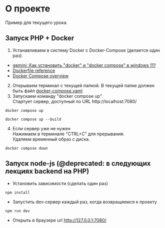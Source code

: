 <h1>О проекте</h1>

Пример для текущего урока.

<h2>Запуск PHP + Docker</h2>

1. Устанавливаем в систему Docker с Docker-Compose (делается один раз).

- [gemini: Как установить "docker" и "docker compose" в windows 11?](https://g.co/gemini/share/6b52ae8a3ec4)
- [Dockerfile reference](https://docs.docker.com/reference/dockerfile/)
- [Docker Compose overview](https://docs.docker.com/compose/)

2. Открываем терминал с текущей папкой. В текущей папке должен быть файл [docker-compose.yaml](docker-compose.yaml)
3. Запускаем команду "docker compose up".  
   Стартует сервер, доступный по URL http://localhost:7080/

```shell
docker compose up
```

```shell
docker compose up --build
```

4. Если сервер уже не нужен  
   Нажимаем в терминале "CTRL+C" для прерывания.  
   Удаляем временный образ с диска.

```shell
docker compose down
```

<h2>Запуск node-js (@deprecated: в следующих лекциях backend на PHP)</h2>

- Установить зависимости (сделать один раз)

```shell
npm install
```

- Запустить dev-сервер каждый раз, когда возвращяемся к проекту

```shell
npm run dev
```

- Открыть в браузере url http://127.0.0.1:7080/
